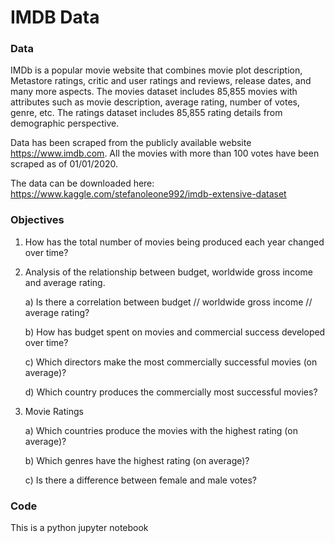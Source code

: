 # IMDB Data


### Data

IMDb is a popular movie website that combines movie plot description, Metastore ratings, critic and user ratings and reviews, release dates, and many more aspects. The movies dataset includes 85,855 movies with attributes such as movie description, average rating, number of votes, genre, etc. The ratings dataset includes 85,855 rating details from demographic perspective.

Data has been scraped from the publicly available website https://www.imdb.com. All the movies with more than 100 votes have been scraped as of 01/01/2020.

The data can be downloaded here: https://www.kaggle.com/stefanoleone992/imdb-extensive-dataset


### Objectives


1. How has the total number of movies being produced each year changed over time?

2. Analysis of the relationship between budget, worldwide gross income and average rating.

    a) Is there a correlation between budget // worldwide gross income // average rating?

    b) How has budget spent on movies and commercial success developed over time?

    c) Which directors make the most commercially successful movies (on average)?

    d) Which country produces the commercially most successful movies?

3. Movie Ratings

    a) Which countries produce the movies with the highest rating (on average)?

    b) Which genres have the highest rating (on average)?

    c) Is there a difference between female and male votes?


### Code

This is a python jupyter notebook
